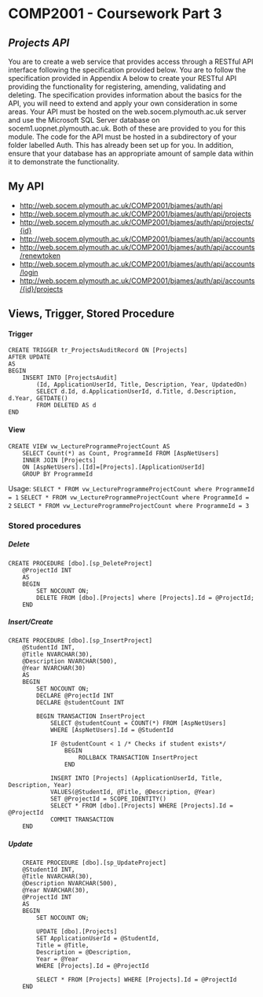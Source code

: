 # COMP2001 - Coursework Part 3
## _Projects API_

You are to create a web service that provides access through a RESTful API interface
following the specification provided below. You are to follow the specification provided in
Appendix A below to create your RESTful API providing the functionality for registering,
amending, validating and deleting. The specification provides information about the basics
for the API, you will need to extend and apply your own consideration in some areas.
Your API must be hosted on the web.socem.plymouth.ac.uk server and use the Microsoft
SQL Server database on socem1.uopnet.plymouth.ac.uk. Both of these are provided to
you for this module. The code for the API must be hosted in a subdirectory of your folder
labelled Auth. This has already been set up for you. In addition, ensure that your
database has an appropriate amount of sample data within it to demonstrate the
functionality.

## My API

- http://web.socem.plymouth.ac.uk/COMP2001/bjames/auth/api
- http://web.socem.plymouth.ac.uk/COMP2001/bjames/auth/api/projects
- http://web.socem.plymouth.ac.uk/COMP2001/bjames/auth/api/projects/{id}
- http://web.socem.plymouth.ac.uk/COMP2001/bjames/auth/api/accounts
- http://web.socem.plymouth.ac.uk/COMP2001/bjames/auth/api/accounts/renewtoken
- http://web.socem.plymouth.ac.uk/COMP2001/bjames/auth/api/accounts/login
- http://web.socem.plymouth.ac.uk/COMP2001/bjames/auth/api/accounts/{id}/projects

## Views, Trigger, Stored Procedure
#### Trigger

```
CREATE TRIGGER tr_ProjectsAuditRecord ON [Projects]
AFTER UPDATE
AS
BEGIN
    INSERT INTO [ProjectsAudit]
        (Id, ApplicationUserId, Title, Description, Year, UpdatedOn)
        SELECT d.Id, d.ApplicationUserId, d.Title, d.Description, d.Year, GETDATE()
        FROM DELETED AS d
END
```
#### View

```
CREATE VIEW vw_LectureProgrammeProjectCount AS
    SELECT Count(*) as Count, ProgrammeId FROM [AspNetUsers]
    INNER JOIN [Projects]
    ON [AspNetUsers].[Id]=[Projects].[ApplicationUserId]
    GROUP BY ProgrammeId
```
Usage:
```SELECT * FROM vw_LectureProgrammeProjectCount where ProgrammeId = 1```
```SELECT * FROM vw_LectureProgrammeProjectCount where ProgrammeId = 2```
```SELECT * FROM vw_LectureProgrammeProjectCount where ProgrammeId = 3```

### Stored procedures
##### Delete
```
CREATE PROCEDURE [dbo].[sp_DeleteProject]
    @ProjectId INT
    AS
    BEGIN
        SET NOCOUNT ON;
        DELETE FROM [dbo].[Projects] where [Projects].Id = @ProjectId; 
    END
```
##### Insert/Create
```
CREATE PROCEDURE [dbo].[sp_InsertProject]
    @StudentId INT,
    @Title NVARCHAR(30),
    @Description NVARCHAR(500),
    @Year NVARCHAR(30)  
    AS
    BEGIN
        SET NOCOUNT ON;
        DECLARE @ProjectId INT
        DECLARE @studentCount INT

        BEGIN TRANSACTION InsertProject
            SELECT @studentCount = COUNT(*) FROM [AspNetUsers]
            WHERE [AspNetUsers].Id = @StudentId

            IF @studentCount < 1 /* Checks if student exists*/
                BEGIN
                    ROLLBACK TRANSACTION InsertProject
                END
            
            INSERT INTO [Projects] (ApplicationUserId, Title, Description, Year)
            VALUES(@StudentId, @Title, @Description, @Year)                
            SET @ProjectId = SCOPE_IDENTITY()
            SELECT * FROM [dbo].[Projects] WHERE [Projects].Id = @ProjectId 
            COMMIT TRANSACTION                       
    END
```
##### Update
```
    CREATE PROCEDURE [dbo].[sp_UpdateProject]
    @StudentId INT,
    @Title NVARCHAR(30),
    @Description NVARCHAR(500),
    @Year NVARCHAR(30),
    @ProjectId INT
    AS
    BEGIN
        SET NOCOUNT ON;

        UPDATE [dbo].[Projects]
        SET ApplicationUserId = @StudentId,
        Title = @Title,
        Description = @Description,
        Year = @Year
        WHERE [Projects].Id = @ProjectId

        SELECT * FROM [Projects] WHERE [Projects].Id = @ProjectId
    END
```